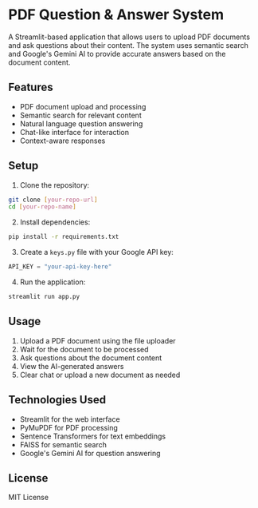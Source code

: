 # PDF Question & Answer System

A Streamlit-based application that allows users to upload PDF documents and ask questions about their content. The system uses semantic search and Google's Gemini AI to provide accurate answers based on the document content.

## Features

- PDF document upload and processing
- Semantic search for relevant content
- Natural language question answering
- Chat-like interface for interaction
- Context-aware responses

## Setup

1. Clone the repository:
```bash
git clone [your-repo-url]
cd [your-repo-name]
```

2. Install dependencies:
```bash
pip install -r requirements.txt
```

3. Create a `keys.py` file with your Google API key:
```python
API_KEY = "your-api-key-here"
```

4. Run the application:
```bash
streamlit run app.py
```

## Usage

1. Upload a PDF document using the file uploader
2. Wait for the document to be processed
3. Ask questions about the document content
4. View the AI-generated answers
5. Clear chat or upload a new document as needed

## Technologies Used

- Streamlit for the web interface
- PyMuPDF for PDF processing
- Sentence Transformers for text embeddings
- FAISS for semantic search
- Google's Gemini AI for question answering

## License

MIT License 